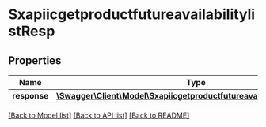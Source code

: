 # SxapiicgetproductfutureavailabilitylistResp

## Properties
Name | Type | Description | Notes
------------ | ------------- | ------------- | -------------
**response** | [**\Swagger\Client\Model\SxapiicgetproductfutureavailabilitylistResponse**](SxapiicgetproductfutureavailabilitylistResponse.md) |  | [optional] 

[[Back to Model list]](../README.md#documentation-for-models) [[Back to API list]](../README.md#documentation-for-api-endpoints) [[Back to README]](../README.md)


